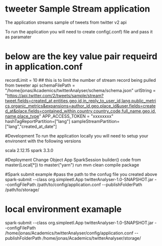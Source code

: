 # tweeter Sample Stream application

The application streams sample of tweets from twitter v2 api

To run the application you will need to create config(.conf) file and pass it as paramater 

# below are the key value pair requeird in application.conf

recordLimit = 10 ## this is to limit the number of stream record being pulled from tweeter api
schemaFilePath = "/home/jonas/Academics/twitterAnalyser/schema/schema.json"
urlString = "https://api.twitter.com/2/tweets/sample/stream?tweet.fields=created_at,entities,geo,id,in_reply_to_user_id,lang,public_metrics,organic_metrics&expansions=author_id,geo.place_id&user.fields=created_at&place.fields=contained_within,country,country_code,full_name,geo,id,name,place_type"
APP_ACCESS_TOKEN = "xxxxxxxx"
hashTagReportPartition=["lang"]
sampleStreamPartition=["lang","created_at_date"]

#Development
To run the application locally you will need to setup your environent with the following versions

scala 2.12.15
spark 3.3.0

#Deployment
 Change Object App SparkSession builder() code from master(Local[*]) to master("yarn")
 run mvn clean compile package

#Spark submit example
    #pass the path to the confug file you created above
spark-submit --class org.simpleetl.App twitterAnalyser-1.0-SNAPSHOT.jar --configFilePath /path/to/config/application.conf --publishFolderPath /path/to/storage/

# local environment examaple
spark-submit --class org.simpleetl.App twitterAnalyser-1.0-SNAPSHOT.jar --configFilePath /home/jonas/Academics/twitterAnalyser/config/application.conf --publishFolderPath /home/jonas/Academics/twitterAnalyser/storage/

